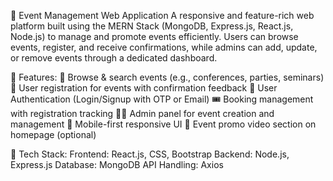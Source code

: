 🎉 Event Management Web Application
A responsive and feature-rich web platform built using the MERN Stack (MongoDB, Express.js, React.js, Node.js) to manage and promote events efficiently. Users can browse events, register, and receive confirmations, while admins can add, update, or remove events through a dedicated dashboard.

🔧 Features:
📅 Browse & search events (e.g., conferences, parties, seminars)
📝 User registration for events with confirmation feedback
🔐 User Authentication (Login/Signup with OTP or Email)
🎟️ Booking management with registration tracking
🧑‍💻 Admin panel for event creation and management
📱 Mobile-first responsive UI
🎥 Event promo video section on homepage (optional)

📌 Tech Stack:
Frontend: React.js, CSS, Bootstrap
Backend: Node.js, Express.js
Database: MongoDB
API Handling: Axios

